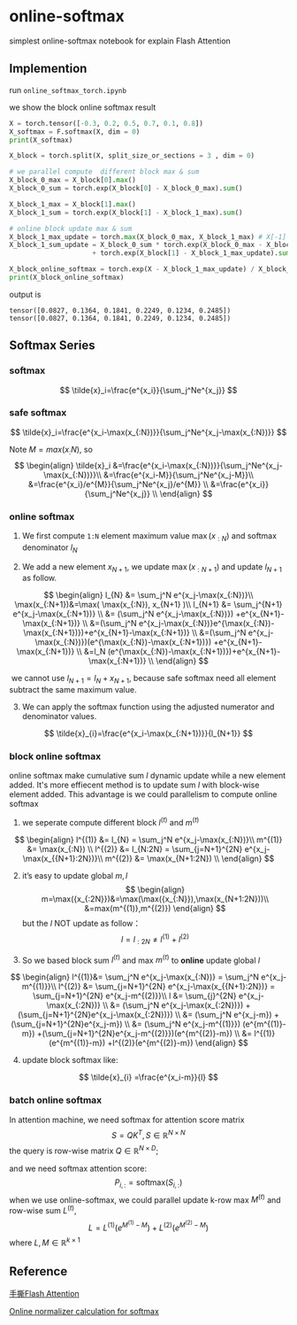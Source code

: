 # online-softmax
simplest online-softmax notebook for explain Flash Attention

## Implemention

run `online_softmax_torch.ipynb`

we show the block online softmax result

```python
X = torch.tensor([-0.3, 0.2, 0.5, 0.7, 0.1, 0.8])
X_softmax = F.softmax(X, dim = 0)
print(X_softmax)

X_block = torch.split(X, split_size_or_sections = 3 , dim = 0) 

# we parallel compute  different block max & sum
X_block_0_max = X_block[0].max()
X_block_0_sum = torch.exp(X_block[0] - X_block_0_max).sum()

X_block_1_max = X_block[1].max()
X_block_1_sum = torch.exp(X_block[1] - X_block_1_max).sum()

# online block update max & sum
X_block_1_max_update = torch.max(X_block_0_max, X_block_1_max) # X[-1] is new data
X_block_1_sum_update = X_block_0_sum * torch.exp(X_block_0_max - X_block_1_max_update) \
                     + torch.exp(X_block[1] - X_block_1_max_update).sum() # block sum

X_block_online_softmax = torch.exp(X - X_block_1_max_update) / X_block_1_sum_update
print(X_block_online_softmax)
```

output is 

```
tensor([0.0827, 0.1364, 0.1841, 0.2249, 0.1234, 0.2485])
tensor([0.0827, 0.1364, 0.1841, 0.2249, 0.1234, 0.2485])
```

## Softmax Series

### softmax 

$$
\tilde{x}_i=\frac{e^{x_i}}{\sum_j^Ne^{x_j}}
$$

### safe softmax

$$
\tilde{x}_i=\frac{e^{x_i-\max(x_{:N})}}{\sum_j^Ne^{x_j-\max(x_{:N})}}
$$

Note $M=max(x_:N)$, so
$$
\begin{align}
\tilde{x}_i &=\frac{e^{x_i-\max(x_{:N})}}{\sum_j^Ne^{x_j-\max(x_{:N})}}\\
&=\frac{e^{x_i-M}}{\sum_j^Ne^{x_j-M}}\\
&=\frac{e^{x_i}/e^{M}}{\sum_j^Ne^{x_j}/e^{M}} \\
&=\frac{e^{x_i}}{\sum_j^Ne^{x_j}} \\
\end{align}
$$


### online softmax

1. We first compute  `1:N`  element maximum value $\max(x_{:N})$ and softmax denominator $l_N$

2. We add a new element  $x_{N+1}$, we update $\max(x_{:N+1})$ and update $l_{N+1}$ as follow. 

$$
\begin{align}
l_{N} &= \sum_j^N e^{x_j-\max(x_{:N})}\\
\max(x_{:N+1})&=\max( \max(x_{:N}), x_{N+1} )\\
l_{N+1} &= \sum_j^{N+1} e^{x_j-\max(x_{:N+1})} \\
&= (\sum_j^N e^{x_j-\max(x_{:N})}) +e^{x_{N+1}-\max(x_{:N+1})} \\
&=(\sum_j^N e^{x_j-\max(x_{:N})}e^{\max(x_{:N})-\max(x_{:N+1})})+e^{x_{N+1}-\max(x_{:N+1})} \\
&=(\sum_j^N e^{x_j-\max(x_{:N})})(e^{\max(x_{:N})-\max(x_{:N+1})}) +e^{x_{N+1}-\max(x_{:N+1})} \\
&=l_N (e^{\max(x_{:N})-\max(x_{:N+1})})+e^{x_{N+1}-\max(x_{:N+1})} \\
\end{align}
$$

​	we cannot use $l_{N+1}=l_{N}+x_{N+1}$, because safe softmax need all element subtract the same maximum value.

3. We can apply the softmax function using the adjusted numerator and denominator values.

$$
\tilde{x}_{i}=\frac{e^{x_i-\max(x_{:N+1})}}{l_{N+1}}
$$

### block online softmax

online softmax make  cumulative sum $l$ dynamic update while a new element added. It's more effiecent method is to update sum $l$ with block-wise element added. This advantage is we could parallelism to compute online softmax

1. we seperate compute different block $l^{(t)}$  and $m^{(t)}$

$$
\begin{align}
l^{(1)} &= l_{N} = \sum_j^N e^{x_j-\max(x_{:N})}\\
m^{(1)} &= \max(x_{:N}) \\
l^{(2)} &= l_{N:2N} = \sum_{j=N+1}^{2N} e^{x_j-\max(x_{{N+1}:2N})}\\
m^{(2)} &= \max(x_{N+1:2N}) \\
\end{align}
$$

2. it’s easy to update global $m,l$ 
$$
\begin{align}
m=\max({x_{:2N}})&=\max(\max({x_{:N}}),\max(x_{N+1:2N}))\\
&=max(m^{(1)},m^{(2)})
\end{align}
$$
but the $l$  NOT update  as follow：
$$
l=l_{:2N}\neq l^{(1)}+l^{(2)}
$$

3. So we based block sum $l^{(t)}$ and max $m^{(t)}$  to **online** update global $l$

$$
\begin{align}
l^{(1)}&= \sum_j^N e^{x_j-\max(x_{:N})} = \sum_j^N e^{x_j-m^{(1)}}\\
l^{(2)} &= \sum_{j=N+1}^{2N} e^{x_j-\max(x_{{N+1}:2N})} = \sum_{j=N+1}^{2N} e^{x_j-m^{(2)}}\\
l &= \sum_{j}^{2N} e^{x_j-\max(x_{:2N})} \\
&= (\sum_j^N e^{x_j-\max(x_{:2N})}) +(\sum_{j=N+1}^{2N}e^{x_j-\max(x_{:2N})}) \\
&= (\sum_j^N e^{x_j-m}) +(\sum_{j=N+1}^{2N}e^{x_j-m}) \\
&= (\sum_j^N e^{x_j-m^{(1)}}) (e^{m^{(1)}-m}) +(\sum_{j=N+1}^{2N}e^{x_j-m^{(2)}})(e^{m^{(2)}-m}) \\
&= l^{(1)} (e^{m^{(1)}-m}) +l^{(2)}(e^{m^{(2)}-m})
\end{align}
$$

4. update block softmax like:

$$
\tilde{x}_{i} =\frac{e^{x_i-m}}{l}
$$

### batch online softmax

In attention machine, we need softmax for attention score matrix
$$
S=QK^T,S\in\mathbb{R}^{N\times N}
$$
the query is row-wise matrix $Q\in\mathbb{R}^{N\times D}$;

and we need softmax attention score:
$$
P_{i,:}=\text{softmax}(S_{i,:})
$$
when we use online-softmax, we could parallel update k-row max $M^{(t)}$ and row-wise sum $L^{(t)}$, 
$$
L = L^{(1)}(e^{M^{(1)}-M})+L^{(2)}(e^{M^{(2)}-M})
$$
where $L,M\in\mathbb{R}^{k\times 1}$

## Reference

[手撕Flash Attention](https://zhuanlan.zhihu.com/p/663932651)

[Online normalizer calculation for softmax](https://arxiv.org/abs/1805.02867)

